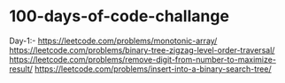 # 100-days-of-code-challange
Day-1:-
https://leetcode.com/problems/monotonic-array/
https://leetcode.com/problems/binary-tree-zigzag-level-order-traversal/
https://leetcode.com/problems/remove-digit-from-number-to-maximize-result/
https://leetcode.com/problems/insert-into-a-binary-search-tree/
